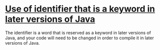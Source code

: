 # [Use of identifier that is a keyword in later versions of Java](https://spotbugs.readthedocs.io/en/latest/bugDescriptions.html#NM_FUTURE_KEYWORD_USED_AS_IDENTIFIER)

The identifier is a word that is reserved as a keyword in later versions of Java, and your code will need to be changed
in order to compile it in later versions of Java.